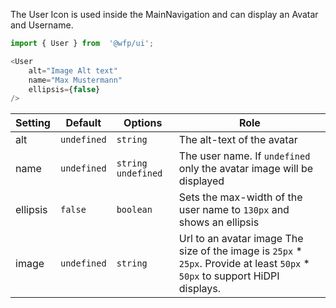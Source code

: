 The User Icon is used inside the MainNavigation and can display an Avatar and Username.
```js
import { User } from  '@wfp/ui';
```
```js
<User
	alt="Image Alt text"
	name="Max Mustermann"
	ellipsis={false}
/>
```
| Setting | Default | Options | Role |
| -------- | ----------- | -------------------- | ---------------------------------------------- |
| alt | `undefined` | `string` | The alt-text of the avatar |
| name | `undefined` | `string`  `undefined` | The user name. If `undefined` only the avatar image will be displayed  |
| ellipsis | `false` | `boolean` | Sets the max-width of the user name to `130px` and shows an ellipsis  |
| image | `undefined` | `string` | Url to an avatar image The size of the image is `25px` * `25px`. Provide at least `50px` * `50px` to support HiDPI displays. |